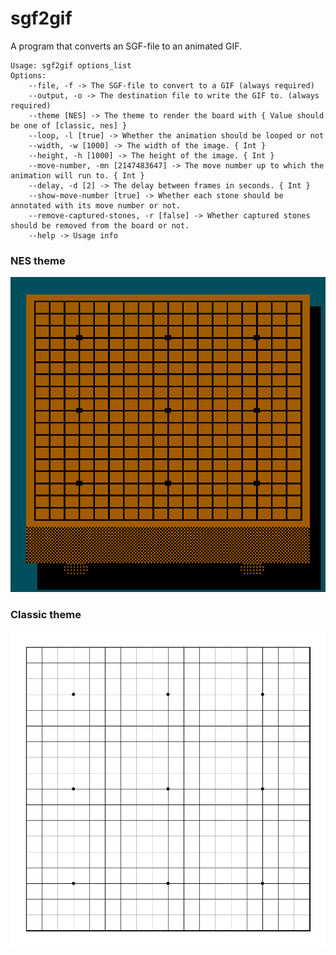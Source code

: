 # sgf2gif
A program that converts an SGF-file to an animated GIF.

```shell
Usage: sgf2gif options_list
Options: 
    --file, -f -> The SGF-file to convert to a GIF (always required) 
    --output, -o -> The destination file to write the GIF to. (always required) 
    --theme [NES] -> The theme to render the board with { Value should be one of [classic, nes] }
    --loop, -l [true] -> Whether the animation should be looped or not 
    --width, -w [1000] -> The width of the image. { Int }
    --height, -h [1000] -> The height of the image. { Int }
    --move-number, -mn [2147483647] -> The move number up to which the animation will run to. { Int }
    --delay, -d [2] -> The delay between frames in seconds. { Int }
    --show-move-number [true] -> Whether each stone should be annotated with its move number or not. 
    --remove-captured-stones, -r [false] -> Whether captured stones should be removed from the board or not. 
    --help -> Usage info 

```

### NES theme
![](https://github.com/Ekenstein/sgf2gif/blob/main/nes.gif?raw=true)

### Classic theme
![](https://github.com/Ekenstein/sgf2gif/blob/main/Ding_Hao-Tuo_Jiaxi.gif?raw=true)
